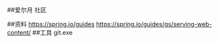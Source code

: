 ##爱尔月 社区

##资料
https://spring.io/guides
https://spring.io/guides/gs/serving-web-content/
##工具
git.exe